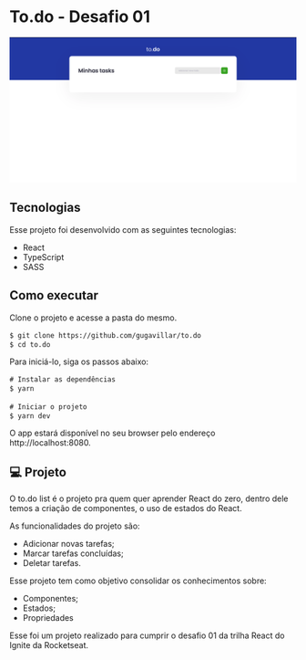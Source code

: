 # To.do - Desafio 01

![Imagem inicial da aplicação](/assets/inicio.png)

## Tecnologias

Esse projeto foi desenvolvido com as seguintes tecnologias:

-  React
-  TypeScript
-  SASS

## Como executar

Clone o projeto e acesse a pasta do mesmo.

```
$ git clone https://github.com/gugavillar/to.do
$ cd to.do
```

Para iniciá-lo, siga os passos abaixo:

```
# Instalar as dependências
$ yarn

# Iniciar o projeto
$ yarn dev
```

O app estará disponível no seu browser pelo endereço http://localhost:8080.

## 💻 Projeto

O to.do list é o projeto pra quem quer aprender React do zero, dentro dele temos a criação de componentes, o uso de estados do React.

As funcionalidades do projeto são:

-  Adicionar novas tarefas;
-  Marcar tarefas concluídas;
-  Deletar tarefas.

Esse projeto tem como objetivo consolidar os conhecimentos sobre:

-  Componentes;
-  Estados;
-  Propriedades

Esse foi um projeto realizado para cumprir o desafio 01 da trilha React do Ignite da Rocketseat.
